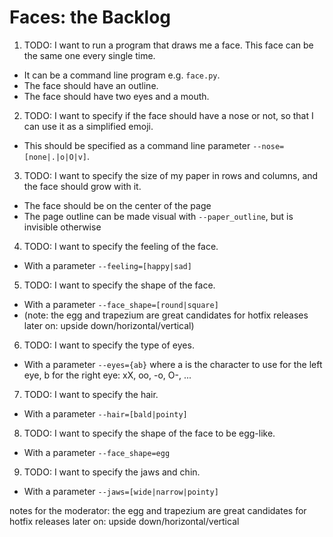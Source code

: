 # Faces: the Backlog

1. TODO: I want to run a program that draws me a face.  This face can be the same one every single time.
  * It can be a command line program e.g. `face.py`.
  * The face should have an outline.
  * The face should have two eyes and a mouth.
2. TODO: I want to specify if the face should have a nose or not, so that I can use it as a simplified emoji.
  * This should be specified as a command line parameter `--nose=[none|.|o|O|v]`.
3. TODO: I want to specify the size of my paper in rows and columns, and the face should grow with it.
  * The face should be on the center of the page
  * The page outline can be made visual with `--paper_outline`, but is invisible otherwise
4. TODO: I want to specify the feeling of the face.
  * With a parameter `--feeling=[happy|sad]`
5. TODO: I want to specify the shape of the face.
  * With a parameter `--face_shape=[round|square]`
  * (note: the egg and trapezium are great candidates for hotfix releases later on: upside down/horizontal/vertical)
6. TODO: I want to specify the type of eyes.
  * With a parameter `--eyes={ab}` where a is the character to use for the left eye, b for the right eye: xX, oo, -o, O-, ...
7. TODO: I want to specify the hair.
  * With a parameter `--hair=[bald|pointy]`
8. TODO: I want to specify the shape of the face to be egg-like.
  * With a parameter `--face_shape=egg`
9. TODO: I want to specify the jaws and chin.
  * With a parameter `--jaws=[wide|narrow|pointy]`

notes for the moderator: the egg and trapezium are great candidates for hotfix releases later on: upside down/horizontal/vertical
